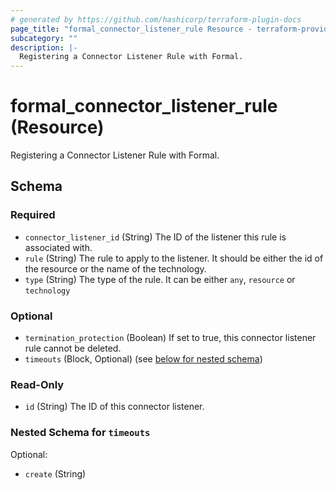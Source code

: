 ```yaml
---
# generated by https://github.com/hashicorp/terraform-plugin-docs
page_title: "formal_connector_listener_rule Resource - terraform-provider-formal"
subcategory: ""
description: |-
  Registering a Connector Listener Rule with Formal.
---
```


# formal_connector_listener_rule (Resource)

Registering a Connector Listener Rule with Formal.



<!-- schema generated by tfplugindocs -->
## Schema

### Required

- `connector_listener_id` (String) The ID of the listener this rule is associated with.
- `rule` (String) The rule to apply to the listener. It should be either the id of the resource or the name of the technology.
- `type` (String) The type of the rule. It can be either `any`, `resource` or `technology`

### Optional

- `termination_protection` (Boolean) If set to true, this connector listener rule cannot be deleted.
- `timeouts` (Block, Optional) (see [below for nested schema](#nestedblock--timeouts))

### Read-Only

- `id` (String) The ID of this connector listener.

<a id="nestedblock--timeouts"></a>
### Nested Schema for `timeouts`

Optional:

- `create` (String)
